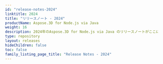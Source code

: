 ```yaml
---
id: "release-notes-2024"
linktitle: 2024
title: "リリースノート - 2024"
productName: Aspose.3D for Node.js via Java
weight: 16
description: 2024年のAspose.3D for Node.js via Java のリリースノートがここにあります。これらのリリースノートでは、現在のバージョンで修正された問題のリストと、公開されているAPIおよび動作の変更点について説明します。
type: repository
layout: releases
hideChildren: false
toc: false
family_listing_page_title: "Release Notes - 2024"
---
```


